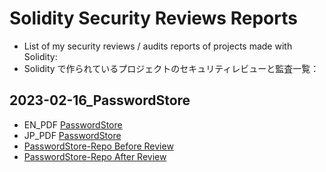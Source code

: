 <!-- @format -->

# Solidity Security Reviews Reports

- List of my security reviews / audits reports of projects made with Solidity:
- Solidity で作られているプロジェクトのセキュリティレビューと監査一覧：

## 2023-02-16_PasswordStore

- EN_PDF [PasswordStore](./2023-02-17_PasswordStore_Audit/2023-02-17_PasswordStore_audit_report_en.pdf)
- JP_PDF [PasswordStore](./2023-02-17_PasswordStore_Audit/2023-02-17_PasswordStore_audit_report_ja.pdf)
- [PasswordStore-Repo Before Review](https://github.com/Cyfrin/3-passwordstore-audit/tree/onboarded)
- [PasswordStore-Repo After Review](https://github.com/Jer-B/passwordStore_after_audit)
